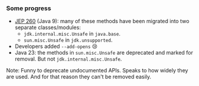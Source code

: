 <!-- markdownlint-disable MD041 -->

### Some progress

- [JEP 260](https://openjdk.org/jeps/260) (Java 9): many of these
methods have been migrated into two separate classes/modules:
  - `jdk.internal.misc.Unsafe` in `java.base`.
  - `sun.misc.Unsafe` in `jdk.unsupported`.
- Developers added `--add-opens` &#x1F622;
- Java 23: the methods in `sun.misc.Unsafe` are deprecated and
marked for removal. But not `jdk.internal.misc.Unsafe`.

Note: Funny to deprecate undocumented APIs. Speaks to how widely they
are used. And for that reason they can't be removed easily.
